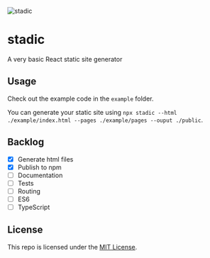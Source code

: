 ![stadic](https://github.com/bartw/stadic/workflows/stadic/badge.svg)

# stadic

A very basic React static site generator

## Usage

Check out the example code in the `example` folder.

You can generate your static site using `npx stadic --html ./example/index.html --pages ./example/pages --ouput ./public`.

## Backlog

- [x] Generate html files
- [x] Publish to npm
- [ ] Documentation
- [ ] Tests
- [ ] Routing
- [ ] ES6
- [ ] TypeScript

## License

This repo is licensed under the [MIT License](LICENSE).